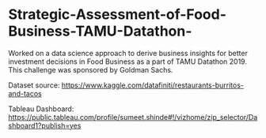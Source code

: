 # Strategic-Assessment-of-Food-Business-TAMU-Datathon-
Worked on a data science approach to derive business insights for better investment decisions in Food Business as a part of TAMU Datathon 2019. This challenge was sponsored by Goldman Sachs.

Dataset source:
https://www.kaggle.com/datafiniti/restaurants-burritos-and-tacos

Tableau Dashboard:
https://public.tableau.com/profile/sumeet.shinde#!/vizhome/zip_selector/Dashboard1?publish=yes
